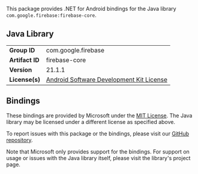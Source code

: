 This package provides .NET for Android bindings for the Java library `com.google.firebase:firebase-core`.

## Java Library

| | |
|-|-|
| **Group ID** | com.google.firebase |
| **Artifact ID** | firebase-core |
| **Version** | 21.1.1 |
| **License(s)** | [Android Software Development Kit License](https://developer.android.com/studio/terms.html) |

## Bindings

These bindings are provided by Microsoft under the [MIT License](https://opensource.org/licenses/MIT). The Java
library may be licensed under a different license as specified above.

To report issues with this package or the bindings, please visit our [GitHub repository](https://aka.ms/android-libraries).

Note that Microsoft only provides support for the bindings. For support on
usage or issues with the Java library itself, please visit the library's project page.
